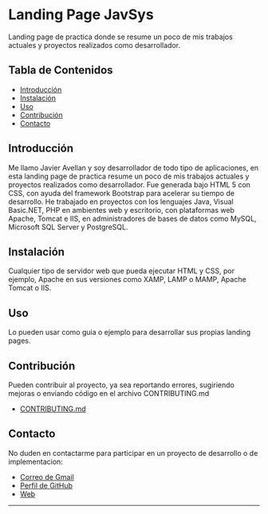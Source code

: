 # Landing Page JavSys

Landing page de practica donde se resume un poco de mis trabajos actuales y proyectos realizados como desarrollador.

## Tabla de Contenidos

- [Introducción](#introducción)
- [Instalación](#instalación)
- [Uso](#uso)
- [Contribución](#contribución)
- [Contacto](#contacto)

## Introducción

Me llamo Javier Avellan y soy desarrollador de todo tipo de aplicaciones, en esta landing page de practica resume un poco de mis trabajos actuales y proyectos realizados como desarrollador. Fue generada bajo HTML 5 con CSS, con ayuda del framework Bootstrap para acelerar su tiempo de desarrollo. He trabajado en proyectos con los lenguajes Java, Visual Basic.NET, PHP en ambientes web y escritorio, con plataformas web Apache, Tomcat e IIS, en administradores de bases de datos como MySQL, Microsoft SQL Server y PostgreSQL.

## Instalación

Cualquier tipo de servidor web que pueda ejecutar HTML y CSS, por ejemplo, Apache en sus versiones como XAMP, LAMP o MAMP, Apache Tomcat o IIS. 

## Uso

Lo pueden usar como guia o ejemplo para desarrollar sus propias landing pages.


## Contribución

Pueden contribuir al proyecto, ya sea reportando errores, sugiriendo mejoras o enviando código en el archivo CONTRIBUTING.md
- [CONTRIBUTING.md](https://github.com/javi-avellan)


## Contacto

No duden en contactarme para participar en un proyecto de desarrollo o de implementacion:
- [Correo de Gmail](mailto:javieravellan867@gmail.com)
- [Perfil de GitHub](https://github.com/javi-avellan)
- [Web](https://www.javsys.xyz)

---
